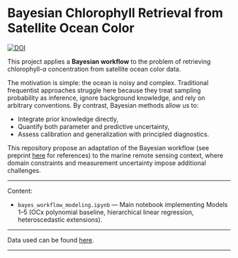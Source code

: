 # Bayesian Chlorophyll Retrieval from Satellite Ocean Color

[![DOI](https://zenodo.org/badge/1045185599.svg)](https://doi.org/10.5281/zenodo.17049034)

This project applies a **Bayesian workflow** to the problem of retrieving chlorophyll-*a* concentration from satellite ocean color data.  

The motivation is simple: the ocean is noisy and complex. Traditional frequentist approaches struggle here because they treat sampling probability as inference, ignore background knowledge, and rely on arbitrary conventions. By contrast, Bayesian methods allow us to:  

- Integrate prior knowledge directly,  
- Quantify both parameter and predictive uncertainty,  
- Assess calibration and generalization with principled diagnostics.  

This repository propose an adaptation of the Bayesian workflow (see preprint [here](https://doi.org/10.31223/X54J1J) for references) to the marine remote sensing context, where domain constraints and measurement uncertainty impose additional challenges.

---
Content:

- `bayes_workflow_modeling.ipynb` — Main notebook implementing Models 1–5 (OCx polynomial baseline, hierarchical linear regression, heteroscedastic extensions).

---

Data used can be found [here](https://doi.org/10.5281/zenodo.16951518). 

---

